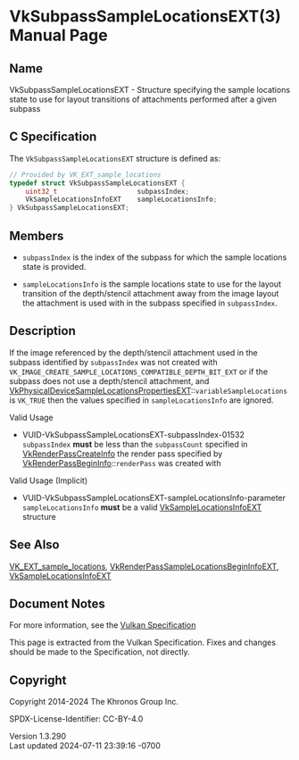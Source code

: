 # VkSubpassSampleLocationsEXT(3) Manual Page

## Name

VkSubpassSampleLocationsEXT - Structure specifying the sample locations
state to use for layout transitions of attachments performed after a
given subpass



## <a href="#_c_specification" class="anchor"></a>C Specification

The `VkSubpassSampleLocationsEXT` structure is defined as:

``` c
// Provided by VK_EXT_sample_locations
typedef struct VkSubpassSampleLocationsEXT {
    uint32_t                    subpassIndex;
    VkSampleLocationsInfoEXT    sampleLocationsInfo;
} VkSubpassSampleLocationsEXT;
```

## <a href="#_members" class="anchor"></a>Members

- `subpassIndex` is the index of the subpass for which the sample
  locations state is provided.

- `sampleLocationsInfo` is the sample locations state to use for the
  layout transition of the depth/stencil attachment away from the image
  layout the attachment is used with in the subpass specified in
  `subpassIndex`.

## <a href="#_description" class="anchor"></a>Description

If the image referenced by the depth/stencil attachment used in the
subpass identified by `subpassIndex` was not created with
`VK_IMAGE_CREATE_SAMPLE_LOCATIONS_COMPATIBLE_DEPTH_BIT_EXT` or if the
subpass does not use a depth/stencil attachment, and
[VkPhysicalDeviceSampleLocationsPropertiesEXT](https://registry.khronos.org/vulkan/specs/1.3-extensions/man/html/VkPhysicalDeviceSampleLocationsPropertiesEXT.html)::`variableSampleLocations`
is `VK_TRUE` then the values specified in `sampleLocationsInfo` are
ignored.

Valid Usage

- <a href="#VUID-VkSubpassSampleLocationsEXT-subpassIndex-01532"
  id="VUID-VkSubpassSampleLocationsEXT-subpassIndex-01532"></a>
  VUID-VkSubpassSampleLocationsEXT-subpassIndex-01532  
  `subpassIndex` **must** be less than the `subpassCount` specified in
  [VkRenderPassCreateInfo](https://registry.khronos.org/vulkan/specs/1.3-extensions/man/html/VkRenderPassCreateInfo.html) the render pass
  specified by
  [VkRenderPassBeginInfo](https://registry.khronos.org/vulkan/specs/1.3-extensions/man/html/VkRenderPassBeginInfo.html)::`renderPass` was
  created with

Valid Usage (Implicit)

- <a
  href="#VUID-VkSubpassSampleLocationsEXT-sampleLocationsInfo-parameter"
  id="VUID-VkSubpassSampleLocationsEXT-sampleLocationsInfo-parameter"></a>
  VUID-VkSubpassSampleLocationsEXT-sampleLocationsInfo-parameter  
  `sampleLocationsInfo` **must** be a valid
  [VkSampleLocationsInfoEXT](https://registry.khronos.org/vulkan/specs/1.3-extensions/man/html/VkSampleLocationsInfoEXT.html) structure

## <a href="#_see_also" class="anchor"></a>See Also

[VK_EXT_sample_locations](https://registry.khronos.org/vulkan/specs/1.3-extensions/man/html/VK_EXT_sample_locations.html),
[VkRenderPassSampleLocationsBeginInfoEXT](https://registry.khronos.org/vulkan/specs/1.3-extensions/man/html/VkRenderPassSampleLocationsBeginInfoEXT.html),
[VkSampleLocationsInfoEXT](https://registry.khronos.org/vulkan/specs/1.3-extensions/man/html/VkSampleLocationsInfoEXT.html)

## <a href="#_document_notes" class="anchor"></a>Document Notes

For more information, see the <a
href="https://registry.khronos.org/vulkan/specs/1.3-extensions/html/vkspec.html#VkSubpassSampleLocationsEXT"
target="_blank" rel="noopener">Vulkan Specification</a>

This page is extracted from the Vulkan Specification. Fixes and changes
should be made to the Specification, not directly.

## <a href="#_copyright" class="anchor"></a>Copyright

Copyright 2014-2024 The Khronos Group Inc.

SPDX-License-Identifier: CC-BY-4.0

Version 1.3.290  
Last updated 2024-07-11 23:39:16 -0700
